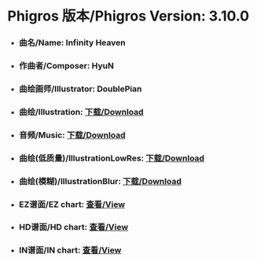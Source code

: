
# Phigros 版本/Phigros Version:  3.10.0

- ### __曲名/Name:  Infinity Heaven__

- ### __作曲者/Composer:  HyuN__

- ### __曲绘画师/Illustrator:  DoublePian__

- ### __曲绘/Illustration:  [下载/Download](https://github.com/Po6647A/PAR/releases/download/3.10.0/1108.png)__

- ### __音频/Music:  [下载/Download](https://github.com/Po6647A/PAR/releases/download/3.10.0/1777.ogg)__

- ### __曲绘(低质量)/IllustrationLowRes:  [下载/Download](https://github.com/Po6647A/PAR/releases/download/3.10.0/1600.png)__

- ### __曲绘(模糊)/IllustrationBlur:  [下载/Download](https://github.com/Po6647A/PAR/releases/download/3.10.0/1354.png)__


- ### __EZ谱面/EZ chart:  [查看/View](./EZ.json/index.html)__

- ### __HD谱面/HD chart:  [查看/View](./HD.json/index.html)__

- ### __IN谱面/IN chart:  [查看/View](./IN.json/index.html)__
